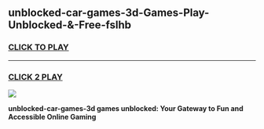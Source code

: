 
## unblocked-car-games-3d-Games-Play-Unblocked-&-Free-fslhb
<h3>
<a href="https://premium76.site?title=unblocked-car-games-3d&ref=24A">CLICK TO PLAY</a></h3>
<hr>

<h3>
<a href="https://premium76.site?title=unblocked-car-games-3d&ref=24A">CLICK 2 PLAY</a>
  
</h3>

<a href="https://premium76.site?title=unblocked-car-games-3d&ref=24A"><img src="https://clearcache.store/games.png"></a>


**unblocked-car-games-3d games unblocked: Your Gateway to Fun and Accessible Online Gaming**

